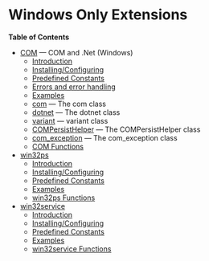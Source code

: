Windows Only Extensions
=======================

**Table of Contents**

-   [COM](/book/com.html) — COM and .Net (Windows)
    -   [Introduction](/intro/com.html)
    -   [Installing/Configuring](/com/setup.html)
    -   [Predefined Constants](/com/constants.html)
    -   [Errors and error handling](/com/error-handling.html)
    -   [Examples](/com/examples.html)
    -   [com](/class/com.html) — The com class
    -   [dotnet](/class/dotnet.html) — The dotnet class
    -   [variant](/class/variant.html) — variant class
    -   [COMPersistHelper](/class/compersisthelper.html) — The
        COMPersistHelper class
    -   [com\_exception](/class/com-exception.html) — The com\_exception
        class
    -   [COM Functions](/ref/com.html)
-   [win32ps](/book/win32ps.html)
    -   [Introduction](/intro/win32ps.html)
    -   [Installing/Configuring](/win32ps/setup.html)
    -   [Predefined Constants](/win32ps/constants.html)
    -   [Examples](/win32ps/examples.html)
    -   [win32ps Functions](/ref/win32ps.html)
-   [win32service](/book/win32service.html)
    -   [Introduction](/intro/win32service.html)
    -   [Installing/Configuring](/win32service/setup.html)
    -   [Predefined Constants](/win32service/constants.html)
    -   [Examples](/win32service/examples.html)
    -   [win32service Functions](/ref/win32service.html)
